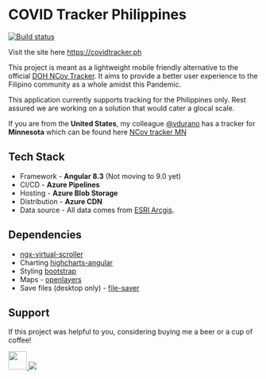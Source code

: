 # COVID Tracker Philippines

[![Build status](https://dev.azure.com/clarinojd/Covid-19%20Tracker/_apis/build/status/COVID%20Tracker%20PROD)](https://dev.azure.com/clarinojd/Covid-19%20Tracker/_build/latest?definitionId=7)

Visit the site here https://covidtracker.ph

This project is meant as a lightweight mobile friendly alternative to the official [DOH NCov Tracker](https://ncovtracker.doh.gov.ph/). It aims to provide a better user experience to the Filipino community as a whole amidst this Pandemic.

This application currently supports tracking for the Philippines only. Rest assured we are working on a solution that would cater a glocal scale.

If you are from the **United States**, my colleague [@vdurano](https://github.com/proudmonkey) has a tracker for **Minnesota** which can be found here [NCov tracker MN]( http://trackncov.vmsdurano.com/)

## Tech Stack

- Framework - **Angular 8.3** (Not moving to 9.0 yet)
- CI/CD - **Azure Pipelines**
- Hosting - **Azure Blob Storage**
- Distribution - **Azure CDN**
- Data source - All data comes from [ESRI Arcgis](https://www.esri.com/en-us/home).

## Dependencies
- [ngx-virtual-scroller](https://www.npmjs.com/package/ngx-virtual-scroller)
- Charting [highcharts-angular](https://www.npmjs.com/package/highcharts-angular)
- Styling [bootstrap](https://getbootstrap.com)
- Maps - [openlayers](https://www.npmjs.com/package/ol)
- Save files (desktop only) - [file-saver](https://www.npmjs.com/package/file-saver)

## Support

If this project was helpful to you, considering buying me a beer or a cup of coffee! 

<div class="donate">
<a href="https://www.paypal.me/judedaryl">
    <img src="https://proudmonkeystorage.blob.core.windows.net/cdn/common/donate_paypal.svg" height="37">
</a>
<a href="https://www.buymeacoffee.com/exkpSj2">
    <img src="https://proudmonkeystorage.blob.core.windows.net/cdn/common/donate_coffee.png"></a>
</div>
